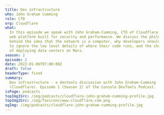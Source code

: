 ```yaml
---
title: Dev infrastructure
who: John Graham Cumming
role: CTO
org: Cloudflare
what:
  In this episode we speak with John Graham-Cumming, CTO of Cloudflare, a global
  web platform built for security and performance. We discuss the philosophy
  behind the idea that the network is a computer, why developers should be able
  to ignore the low level details of where their code runs, and the challenges
  of deploying data centers on Mars.
season: 2
episode: 2
date: 2022-01-06T07:00:00Z
draft: false
headerType: fixed
summary:
  Dev infrastructure - a devtools discussion with John Graham-Cumming
  (Cloudflare). Episode 1 (Season 2) of the Console DevTools Podcast.
isPage: podcasts
topImg1Src: /img/podcasts/cloudflare-john-graham-cumming-profile.jpg
topImg2Src: /img/favicons/www.cloudflare.com.png
ogImg: /img/podcasts/cloudflare-john-graham-cumming-profile.jpg
---
```

